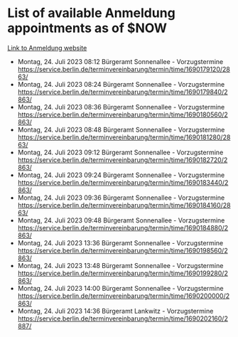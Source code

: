 # List of available Anmeldung appointments as of $NOW
[Link to Anmeldung website](https://service.berlin.de/terminvereinbarung/termin/tag.php?termin=1&anliegen[]=120686&dienstleisterlist=122210,122217,327316,122219,327312,122227,327314,122231,327346,122243,327348,122254,122252,329742,122260,329745,122262,329748,122271,327278,122273,327274,122277,327276,330436,122280,327294,122282,327290,122284,327292,122291,327270,122285,327266,122286,327264,122296,327268,150230,329760,122297,327286,122294,327284,122312,329763,122314,329775,122304,327330,122311,327334,122309,327332,317869,122281,327352,122279,329772,122283,122276,327324,122274,327326,122267,329766,122246,327318,122251,327320,122257,327322,122208,327298,122226,327300&herkunft=http%3A%2F%2Fservice.berlin.de%2Fdienstleistung%2F120686%2F)
- Montag, 24. Juli 2023 08:12 Bürgeramt Sonnenallee - Vorzugstermine https://service.berlin.de/terminvereinbarung/termin/time/1690179120/2863/
- Montag, 24. Juli 2023 08:24 Bürgeramt Sonnenallee - Vorzugstermine https://service.berlin.de/terminvereinbarung/termin/time/1690179840/2863/
- Montag, 24. Juli 2023 08:36 Bürgeramt Sonnenallee - Vorzugstermine https://service.berlin.de/terminvereinbarung/termin/time/1690180560/2863/
- Montag, 24. Juli 2023 08:48 Bürgeramt Sonnenallee - Vorzugstermine https://service.berlin.de/terminvereinbarung/termin/time/1690181280/2863/
- Montag, 24. Juli 2023 09:12 Bürgeramt Sonnenallee - Vorzugstermine https://service.berlin.de/terminvereinbarung/termin/time/1690182720/2863/
- Montag, 24. Juli 2023 09:24 Bürgeramt Sonnenallee - Vorzugstermine https://service.berlin.de/terminvereinbarung/termin/time/1690183440/2863/
- Montag, 24. Juli 2023 09:36 Bürgeramt Sonnenallee - Vorzugstermine https://service.berlin.de/terminvereinbarung/termin/time/1690184160/2863/
- Montag, 24. Juli 2023 09:48 Bürgeramt Sonnenallee - Vorzugstermine https://service.berlin.de/terminvereinbarung/termin/time/1690184880/2863/
- Montag, 24. Juli 2023 13:36 Bürgeramt Sonnenallee - Vorzugstermine https://service.berlin.de/terminvereinbarung/termin/time/1690198560/2863/
- Montag, 24. Juli 2023 13:48 Bürgeramt Sonnenallee - Vorzugstermine https://service.berlin.de/terminvereinbarung/termin/time/1690199280/2863/
- Montag, 24. Juli 2023 14:00 Bürgeramt Sonnenallee - Vorzugstermine https://service.berlin.de/terminvereinbarung/termin/time/1690200000/2863/
- Montag, 24. Juli 2023 14:36 Bürgeramt Lankwitz - Vorzugstermine https://service.berlin.de/terminvereinbarung/termin/time/1690202160/2887/
